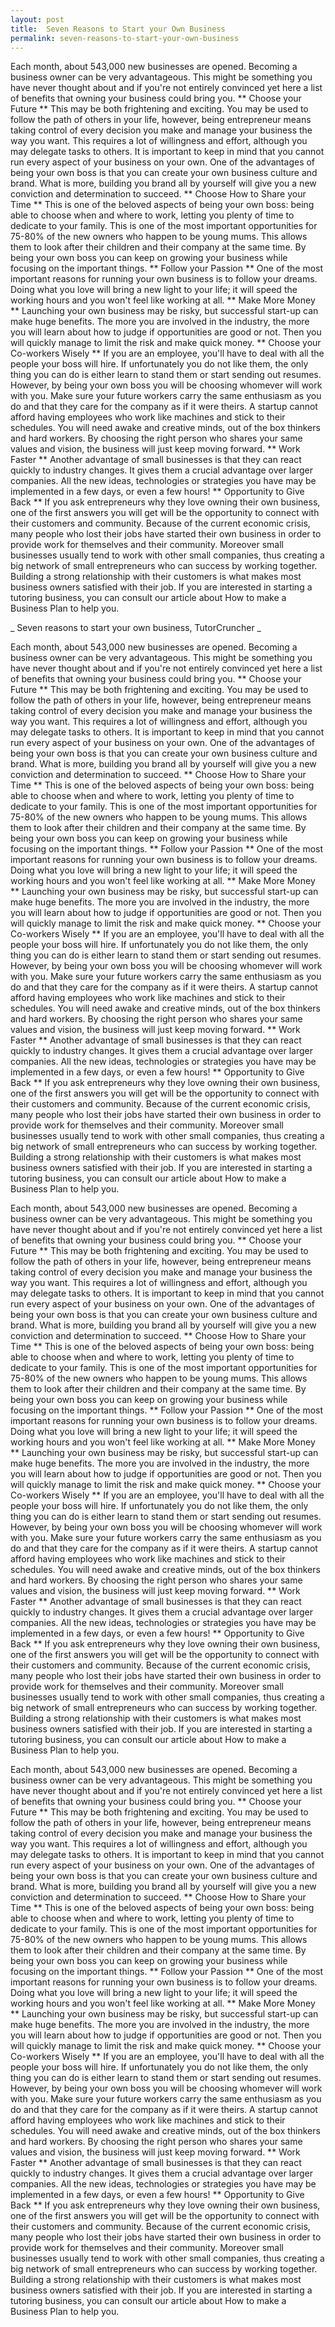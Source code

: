 ```yaml
---
layout: post
title:  Seven Reasons to Start your Own Business
permalink: seven-reasons-to-start-your-own-business
---
```

Each month, about 543,000 new businesses are opened. Becoming a business owner
can be very advantageous. This might be something you have never thought about
and if you're not entirely convinced yet here a list of benefits that owning
your business could bring you. ** Choose your Future ** This may be both
frightening and exciting. You may be used to follow the path of others in your
life, however, being entrepreneur means taking control of every decision you
make and manage your business the way you want. This requires a lot of
willingness and effort, although you may delegate tasks to others. It is
important to keep in mind that you cannot run every aspect of your business on
your own. One of the advantages of being your own boss is that you can create
your own business culture and brand. What is more, building you brand all by
yourself will give you a new conviction and determination to succeed. **
Choose How to Share your Time ** This is one of the beloved aspects of being
your own boss: being able to choose when and where to work, letting you plenty
of time to dedicate to your family. This is one of the most important
opportunities for 75-80% of the new owners who happen to be young mums. This
allows them to look after their children and their company at the same time.
By being your own boss you can keep on growing your business while focusing on
the important things. ** Follow your Passion ** One of the most important
reasons for running your own business is to follow your dreams. Doing what you
love will bring a new light to your life; it will speed the working hours and
you won't feel like working at all. ** Make More Money ** Launching your own
business may be risky, but successful start-up can make huge benefits. The
more you are involved in the industry, the more you will learn about how to
judge if opportunities are good or not. Then you will quickly manage to limit
the risk and make quick money. ** Choose your Co-workers Wisely ** If you are
an employee, you'll have to deal with all the people your boss will hire. If
unfortunately you do not like them, the only thing you can do is either learn
to stand them or start sending out resumes. However, by being your own boss
you will be choosing whomever will work with you. Make sure your future
workers carry the same enthusiasm as you do and that they care for the company
as if it were theirs. A startup cannot afford having employees who work like
machines and stick to their schedules. You will need awake and creative minds,
out of the box thinkers and hard workers. By choosing the right person who
shares your same values and vision, the business will just keep moving
forward. ** Work Faster ** Another advantage of small businesses is that they
can react quickly to industry changes. It gives them a crucial advantage over
larger companies. All the new ideas, technologies or strategies you have may
be implemented in a few days, or even a few hours! ** Opportunity to Give Back
** If you ask entrepreneurs why they love owning their own business, one of
the first answers you will get will be the opportunity to connect with their
customers and community. Because of the current economic crisis, many people
who lost their jobs have started their own business in order to provide work
for themselves and their community. Moreover small businesses usually tend to
work with other small companies, thus creating a big network of small
entrepreneurs who can success by working together. Building a strong
relationship with their customers is what makes most business owners satisfied
with their job. If you are interested in starting a tutoring business, you can
consult our article about How to make a Business Plan to help you.

_ Seven reasons to start your own business, TutorCruncher _

Each month, about 543,000 new businesses are opened. Becoming a business owner
can be very advantageous. This might be something you have never thought about
and if you're not entirely convinced yet here a list of benefits that owning
your business could bring you. ** Choose your Future ** This may be both
frightening and exciting. You may be used to follow the path of others in your
life, however, being entrepreneur means taking control of every decision you
make and manage your business the way you want. This requires a lot of
willingness and effort, although you may delegate tasks to others. It is
important to keep in mind that you cannot run every aspect of your business on
your own. One of the advantages of being your own boss is that you can create
your own business culture and brand. What is more, building you brand all by
yourself will give you a new conviction and determination to succeed. **
Choose How to Share your Time ** This is one of the beloved aspects of being
your own boss: being able to choose when and where to work, letting you plenty
of time to dedicate to your family. This is one of the most important
opportunities for 75-80% of the new owners who happen to be young mums. This
allows them to look after their children and their company at the same time.
By being your own boss you can keep on growing your business while focusing on
the important things. ** Follow your Passion ** One of the most important
reasons for running your own business is to follow your dreams. Doing what you
love will bring a new light to your life; it will speed the working hours and
you won't feel like working at all. ** Make More Money ** Launching your own
business may be risky, but successful start-up can make huge benefits. The
more you are involved in the industry, the more you will learn about how to
judge if opportunities are good or not. Then you will quickly manage to limit
the risk and make quick money. ** Choose your Co-workers Wisely ** If you are
an employee, you'll have to deal with all the people your boss will hire. If
unfortunately you do not like them, the only thing you can do is either learn
to stand them or start sending out resumes. However, by being your own boss
you will be choosing whomever will work with you. Make sure your future
workers carry the same enthusiasm as you do and that they care for the company
as if it were theirs. A startup cannot afford having employees who work like
machines and stick to their schedules. You will need awake and creative minds,
out of the box thinkers and hard workers. By choosing the right person who
shares your same values and vision, the business will just keep moving
forward. ** Work Faster ** Another advantage of small businesses is that they
can react quickly to industry changes. It gives them a crucial advantage over
larger companies. All the new ideas, technologies or strategies you have may
be implemented in a few days, or even a few hours! ** Opportunity to Give Back
** If you ask entrepreneurs why they love owning their own business, one of
the first answers you will get will be the opportunity to connect with their
customers and community. Because of the current economic crisis, many people
who lost their jobs have started their own business in order to provide work
for themselves and their community. Moreover small businesses usually tend to
work with other small companies, thus creating a big network of small
entrepreneurs who can success by working together. Building a strong
relationship with their customers is what makes most business owners satisfied
with their job. If you are interested in starting a tutoring business, you can
consult our article about How to make a Business Plan to help you.

Each month, about 543,000 new businesses are opened. Becoming a business owner
can be very advantageous. This might be something you have never thought about
and if you're not entirely convinced yet here a list of benefits that owning
your business could bring you. ** Choose your Future ** This may be both
frightening and exciting. You may be used to follow the path of others in your
life, however, being entrepreneur means taking control of every decision you
make and manage your business the way you want. This requires a lot of
willingness and effort, although you may delegate tasks to others. It is
important to keep in mind that you cannot run every aspect of your business on
your own. One of the advantages of being your own boss is that you can create
your own business culture and brand. What is more, building you brand all by
yourself will give you a new conviction and determination to succeed. **
Choose How to Share your Time ** This is one of the beloved aspects of being
your own boss: being able to choose when and where to work, letting you plenty
of time to dedicate to your family. This is one of the most important
opportunities for 75-80% of the new owners who happen to be young mums. This
allows them to look after their children and their company at the same time.
By being your own boss you can keep on growing your business while focusing on
the important things. ** Follow your Passion ** One of the most important
reasons for running your own business is to follow your dreams. Doing what you
love will bring a new light to your life; it will speed the working hours and
you won't feel like working at all. ** Make More Money ** Launching your own
business may be risky, but successful start-up can make huge benefits. The
more you are involved in the industry, the more you will learn about how to
judge if opportunities are good or not. Then you will quickly manage to limit
the risk and make quick money. ** Choose your Co-workers Wisely ** If you are
an employee, you'll have to deal with all the people your boss will hire. If
unfortunately you do not like them, the only thing you can do is either learn
to stand them or start sending out resumes. However, by being your own boss
you will be choosing whomever will work with you. Make sure your future
workers carry the same enthusiasm as you do and that they care for the company
as if it were theirs. A startup cannot afford having employees who work like
machines and stick to their schedules. You will need awake and creative minds,
out of the box thinkers and hard workers. By choosing the right person who
shares your same values and vision, the business will just keep moving
forward. ** Work Faster ** Another advantage of small businesses is that they
can react quickly to industry changes. It gives them a crucial advantage over
larger companies. All the new ideas, technologies or strategies you have may
be implemented in a few days, or even a few hours! ** Opportunity to Give Back
** If you ask entrepreneurs why they love owning their own business, one of
the first answers you will get will be the opportunity to connect with their
customers and community. Because of the current economic crisis, many people
who lost their jobs have started their own business in order to provide work
for themselves and their community. Moreover small businesses usually tend to
work with other small companies, thus creating a big network of small
entrepreneurs who can success by working together. Building a strong
relationship with their customers is what makes most business owners satisfied
with their job. If you are interested in starting a tutoring business, you can
consult our article about How to make a Business Plan to help you.

Each month, about 543,000 new businesses are opened. Becoming a business owner
can be very advantageous. This might be something you have never thought about
and if you're not entirely convinced yet here a list of benefits that owning
your business could bring you. ** Choose your Future ** This may be both
frightening and exciting. You may be used to follow the path of others in your
life, however, being entrepreneur means taking control of every decision you
make and manage your business the way you want. This requires a lot of
willingness and effort, although you may delegate tasks to others. It is
important to keep in mind that you cannot run every aspect of your business on
your own. One of the advantages of being your own boss is that you can create
your own business culture and brand. What is more, building you brand all by
yourself will give you a new conviction and determination to succeed. **
Choose How to Share your Time ** This is one of the beloved aspects of being
your own boss: being able to choose when and where to work, letting you plenty
of time to dedicate to your family. This is one of the most important
opportunities for 75-80% of the new owners who happen to be young mums. This
allows them to look after their children and their company at the same time.
By being your own boss you can keep on growing your business while focusing on
the important things. ** Follow your Passion ** One of the most important
reasons for running your own business is to follow your dreams. Doing what you
love will bring a new light to your life; it will speed the working hours and
you won't feel like working at all. ** Make More Money ** Launching your own
business may be risky, but successful start-up can make huge benefits. The
more you are involved in the industry, the more you will learn about how to
judge if opportunities are good or not. Then you will quickly manage to limit
the risk and make quick money. ** Choose your Co-workers Wisely ** If you are
an employee, you'll have to deal with all the people your boss will hire. If
unfortunately you do not like them, the only thing you can do is either learn
to stand them or start sending out resumes. However, by being your own boss
you will be choosing whomever will work with you. Make sure your future
workers carry the same enthusiasm as you do and that they care for the company
as if it were theirs. A startup cannot afford having employees who work like
machines and stick to their schedules. You will need awake and creative minds,
out of the box thinkers and hard workers. By choosing the right person who
shares your same values and vision, the business will just keep moving
forward. ** Work Faster ** Another advantage of small businesses is that they
can react quickly to industry changes. It gives them a crucial advantage over
larger companies. All the new ideas, technologies or strategies you have may
be implemented in a few days, or even a few hours! ** Opportunity to Give Back
** If you ask entrepreneurs why they love owning their own business, one of
the first answers you will get will be the opportunity to connect with their
customers and community. Because of the current economic crisis, many people
who lost their jobs have started their own business in order to provide work
for themselves and their community. Moreover small businesses usually tend to
work with other small companies, thus creating a big network of small
entrepreneurs who can success by working together. Building a strong
relationship with their customers is what makes most business owners satisfied
with their job. If you are interested in starting a tutoring business, you can
consult our article about How to make a Business Plan to help you.
